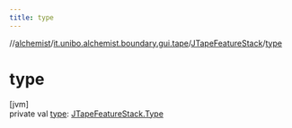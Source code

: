 ```yaml
---
title: type
---
```

//[alchemist](../../../index.html)/[it.unibo.alchemist.boundary.gui.tape](../index.html)/[JTapeFeatureStack](index.html)/[type](type.html)



# type



[jvm]\
private val [type](type.html): [JTapeFeatureStack.Type](-type/index.html)




